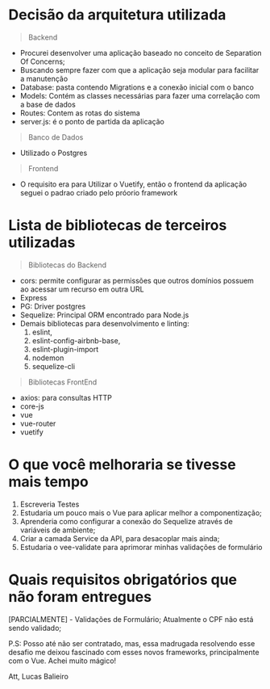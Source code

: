 # Decisão da arquitetura utilizada
> Backend
* Procurei desenvolver uma aplicação baseado no conceito de Separation Of Concerns;
* Buscando sempre fazer com que a aplicação seja modular para facilitar a manutenção
*  Database: pasta contendo Migrations e a conexão inicial com o banco
* Models: Contém as classes necessárias para fazer uma correlação com a base de dados
* Routes: Contem as rotas do sistema
* server.js: é o ponto de partida da aplicação
>Banco de Dados
* Utilizado o Postgres
> Frontend
* O requisito era para Utilizar o Vuetify, então o frontend da aplicação seguei o padrao criado pelo próorio framework

# Lista de bibliotecas de terceiros utilizadas
>Bibliotecas do Backend
* cors: permite configurar as permissões que outros domínios possuem ao acessar um recurso em outra URL
* Express
* PG: Driver postgres
* Sequelize: Principal ORM encontrado para Node.js
* Demais bibliotecas para desenvolvimento e linting: 
    1. eslint,
    2. eslint-config-airbnb-base,
    3. eslint-plugin-import
    4. nodemon
    5. sequelize-cli

> Bibliotecas FrontEnd
* axios: para consultas HTTP
* core-js
* vue
* vue-router
* vuetify

# O que você melhoraria se tivesse mais tempo
1. Escreveria Testes
2. Estudaria um pouco mais o Vue para aplicar melhor a componentização;
3. Aprenderia como configurar a conexão do Sequelize através de variáveis de ambiente;
4. Criar a camada Service da API, para desacoplar mais ainda;
5. Estudaria o vee-validate para aprimorar minhas validações de formulário

# Quais requisitos obrigatórios que não foram entregues
[PARCIALMENTE] - Validações de Formulário; Atualmente o CPF não está sendo validado;

P.S: Posso até não ser contratado, mas, essa madrugada resolvendo esse desafio me deixou fascinado com esses novos frameworks, principalmente com o Vue. Achei muito mágico!

Att,
Lucas Balieiro